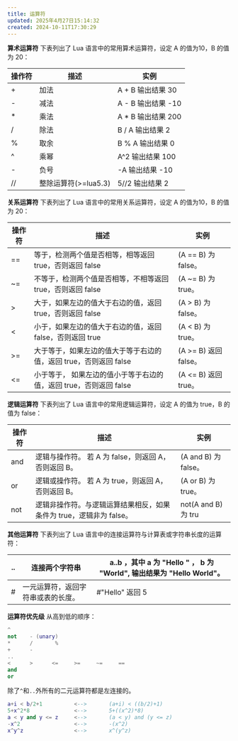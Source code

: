 ```yaml
---
title: 运算符
updated: 2025年4月27日15:14:32
created: 2024-10-11T17:30:29
---
```


**算术运算符**
下表列出了 Lua 语言中的常用算术运算符，设定 A 的值为10，B 的值为 20：

|操作符|描述|实例|
|---|---|---|
|+|加法|A + B 输出结果 30|
|-|减法|A - B 输出结果 -10|
|*|乘法|A * B 输出结果 200|
|/|除法|B / A 输出结果 2|
|%|取余|B % A 输出结果 0|
|^|乘幂|A^2 输出结果 100|
|-|负号|-A 输出结果 -10|
|//|整除运算符(>=lua5.3)|5//2 输出结果 2|

**关系运算符**
下表列出了 Lua 语言中的常用关系运算符，设定 A 的值为10，B 的值为 20：

|操作符|描述|实例|
|---|---|---|
|==|等于，检测两个值是否相等，相等返回 true，否则返回 false|(A == B) 为 false。|
|~=|不等于，检测两个值是否相等，不相等返回 true，否则返回 false|(A ~= B) 为 true。|
|>|大于，如果左边的值大于右边的值，返回 true，否则返回 false|(A > B) 为 false。|
|<|小于，如果左边的值大于右边的值，返回 false，否则返回 true|(A < B) 为 true。|
|>=|大于等于，如果左边的值大于等于右边的值，返回 true，否则返回 false|(A >= B) 返回 false。|
|<=|小于等于， 如果左边的值小于等于右边的值，返回 true，否则返回 false|(A <= B) 返回 true。|

**逻辑运算符**
下表列出了 Lua 语言中的常用逻辑运算符，设定 A 的值为 true，B 的值为 false：

| 操作符 | 描述                                      | 实例                 |
| --- | --------------------------------------- | ------------------ |
| and | 逻辑与操作符。 若 A 为 false，则返回 A，否则返回 B。       | (A and B) 为 false。 |
| or  | 逻辑或操作符。 若 A 为 true，则返回 A，否则返回 B。        | (A or B) 为 true。   |
| not | 逻辑非操作符。与逻辑运算结果相反，如果条件为 true，逻辑非为 false。 | not(A and B) 为 tru |

**其他运算符**
下表列出了 Lua 语言中的连接运算符与计算表或字符串长度的运算符：

| ..  | 连接两个字符串           | a..b ，其中 a 为 "Hello " ， b 为 "World", 输出结果为 "Hello World"。 |
| --- | ----------------- | --------------------------------------------------------- |
| #   | 一元运算符，返回字符串或表的长度。 | #"Hello" 返回 5                                             |

**运算符优先级**
从高到低的顺序：
```lua
^
not    - (unary)
*      /       %
+      -
..
<      >      <=     >=     ~=     ==
and
or
```
除了`^`和`..`外所有的二元运算符都是左连接的。
```lua
a+i < b/2+1          <-->       (a+i) < ((b/2)+1)
5+x^2*8              <-->       5+((x^2)*8)
a < y and y <= z     <-->       (a < y) and (y <= z)
-x^2                 <-->       -(x^2)
x^y^z                <-->       x^(y^z)

```